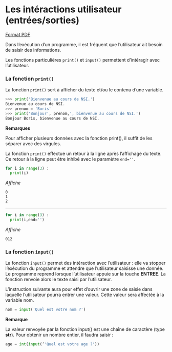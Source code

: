 # Les intéractions utilisateur (entrées/sorties)
[Format PDF](https://drive.google.com/file/d/1RDupP4ALA8l3ikOhHkzSTGFWGBRErEW4/view?usp=sharing)  

Dans l’exécution d’un programme, il est fréquent que l’utilisateur ait besoin de saisir des informations.

Les fonctions particulières `print()` et `input()` permettent d’intéragir avec l’utilisateur.

### La fonction `print()`

La fonction `print()` sert à afficher du texte et/ou le contenu d’une variable.

```python
>>> print('Bienvenue au cours de NSI.')
Bienvenue au cours de NSI.
>>> prenom = 'Boris'
>>> print('Bonjour', prenom,', bienvenue au cours de NSI.')
Bonjour Boris, bienvenue au cours de NSI.
```

__Remarques__

Pour afficher plusieurs données avec la fonction print(), il suffit de les séparer avec des virgules.

La fonction `print()` effectue un retour à la ligne après l’affichage du texte. Ce retour à la ligne peut être inhibé avec le paramètre `end=''`.
```python
for i in range(3) :                                       
  print(i)
```
_Affiche_
```
0
1
2
```
------------------------
```python
for i in range(3) :                                       
  print(i,end='')
```
_Affiche_
```
012
```
                                     
### La fonction `input()`

La fonction `input()` permet des intéraction avec l’utilisateur : elle va stopper l’exécution du programme et attendre que l’utilisateur saisisse une donnée. Le  programme reprend lorsque l’utilisateur appuie sur la touche __ENTREE__. La fonction renvoie alors le texte saisi par l’utilisateur.

L’instruction suivante aura pour effet d’ouvrir une zone de saisie dans laquelle l’utilisateur pourra entrer une valeur. Cette valeur sera affectée à la variable nom.

```python
nom = input('Quel est votre nom ?')
```

__Remarque__

La valeur renvoyée par la fonction input() est une chaîne de caractère (type __str__). Pour obtenir un nombre entier, il faudra saisir :

```python
age = int(input(‘'Quel est votre age ?')) 
```